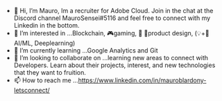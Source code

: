 - 👋 Hi, I’m Mauro, Im a recruiter for Adobe Cloud. Join in the chat at the Discord channel MauroSensei#5116 and feel free to connect with my Linkedin in the bottom. 
- 👀 I’m interested in ...Blockchain, 🎮gaming, 📱 📲product design, (💡+🧠AI/ML, Deeplearning)
- 🌱 I’m currently learning ...Google Analytics and Git
- 💞️ I’m looking to collaborate on ...learning new areas to connect with Developers. Learn about their projects, interest, and new technologies that they want to fruition.
- 📫 How to reach me ...https://www.linkedin.com/in/mauroblardony-letsconnect/

<!---
vjince97/vjince97 is a ✨ special ✨ repository because its `README.md` (this file) appears on your GitHub profile.
You can click the Preview link to take a look at your changes.
--->
